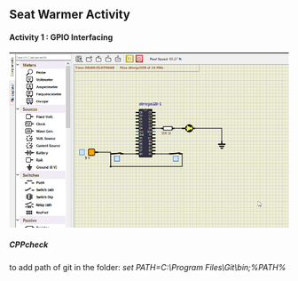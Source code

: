 ## Seat Warmer Activity
#### Activity 1 : GPIO Interfacing
![screenshot simulIDE](https://github.com/KhubiThakkar/EmbeddedC/blob/master/Activity1/ACTIVITY.png)  

##### CPPcheck


to add path of git in the folder: *set PATH=C:\Program Files\Git\bin;%PATH%*